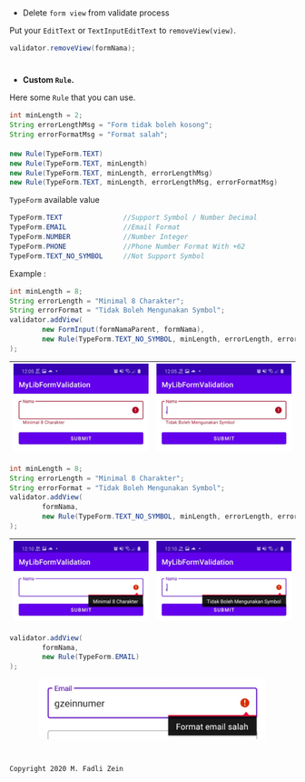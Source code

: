 

#
- Delete `form view` from validate process

Put your `EditText` or `TextInputEditText` to `removeView(view)`.
```java
validator.removeView(formNama);
```

#
- **Custom `Rule`.**

Here some `Rule` that you can use.
```java
int minLength = 2;
String errorLengthMsg = "Form tidak boleh kosong";
String errorFormatMsg = "Format salah";

new Rule(TypeForm.TEXT)
new Rule(TypeForm.TEXT, minLength)
new Rule(TypeForm.TEXT, minLength, errorLengthMsg)
new Rule(TypeForm.TEXT, minLength, errorLengthMsg, errorFormatMsg)
```
`TypeForm` available value
```java
TypeForm.TEXT               //Support Symbol / Number Decimal
TypeForm.EMAIL              //Email Format
TypeForm.NUMBER             //Number Integer
TypeForm.PHONE              //Phone Number Format With +62
TypeForm.TEXT_NO_SYMBOL     //Not Support Symbol
```
Example :
```java
int minLength = 8;
String errorLength = "Minimal 8 Charakter";
String errorFormat = "Tidak Boleh Mengunakan Symbol";
validator.addView(
        new FormInput(formNamaParent, formNama),
        new Rule(TypeForm.TEXT_NO_SYMBOL, minLength, errorLength, errorFormat)
);
```

|<img src="https://github.com/gzeinnumer/MyLibFormValidation/blob/open-pull/preview/example14.jpg" width="400"/>|<img src="https://github.com/gzeinnumer/MyLibFormValidation/blob/open-pull/preview/example15.jpg" width="400"/>|
|---|---|

```java
int minLength = 8;
String errorLength = "Minimal 8 Charakter";
String errorFormat = "Tidak Boleh Mengunakan Symbol";
validator.addView(
        formNama,
        new Rule(TypeForm.TEXT_NO_SYMBOL, minLength, errorLength, errorFormat)
);
```

|<img src="https://github.com/gzeinnumer/MyLibFormValidation/blob/open-pull/preview/example16.jpg" width="400"/>|<img src="https://github.com/gzeinnumer/MyLibFormValidation/blob/open-pull/preview/example17.jpg" width="400"/>|
|---|---|

```java
validator.addView(
        formNama,
        new Rule(TypeForm.EMAIL)
);
```

<p align="center">
    <img src="https://github.com/gzeinnumer/MyLibFormValidation/blob/open-pull/preview/example18.jpg" width="400"/>
<p>

#
```
Copyright 2020 M. Fadli Zein
```